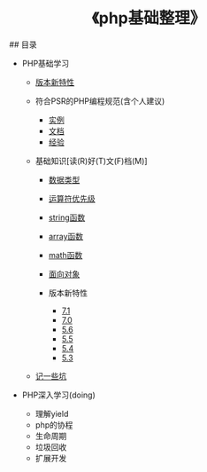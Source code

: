 <h1 align="center">《php基础整理》</h1>
## 目录

- PHP基础学习
	- [版本新特性](https://github.com/9329lhw/php-base/blob/master/php/php-banben.md)
      
  - 符合PSR的PHP编程规范(含个人建议)

    - [实例](https://github.com/TIGERB/easy-tips/blob/master/php/standard.php)
    - [文档](https://github.com/TIGERB/easy-tips/blob/master/php/standard.md)
    - [经验](https://github.com/TIGERB/easy-tips/blob/master/php/artisan.md)

  - 基础知识[读(R)好(T)文(F)档(M)]
    - [数据类型](http://php.net/manual/zh/language.types.php)

    - [运算符优先级](http://php.net/manual/zh/language.operators.precedence.php)
    - [string函数](http://php.net/ref.strings.php)
    - [array函数](http://php.net/manual/zh/ref.array.php)
    - [math函数](http://php.net/manual/zh/ref.math.php)
    - [面向对象](http://php.net/manual/zh/language.oop5.php)
    - 版本新特性

      - [7.1](http://php.net/manual/zh/migration71.new-features.php)
      - [7.0](http://php.net/manual/zh/migration70.new-features.php)
      - [5.6](http://php.net/manual/zh/migration56.new-features.php)
      - [5.5](http://php.net/manual/zh/migration55.new-features.php)
      - [5.4](http://php.net/manual/zh/migration54.new-features.php)
      - [5.3](http://php.net/manual/zh/migration53.new-features.php)

  - [记一些坑](https://github.com/TIGERB/easy-tips/blob/master/pit.md#记一些坑)

- PHP深入学习(doing)
  - 理解yield
  - php的协程
  - 生命周期
  - 垃圾回收
  - 扩展开发
